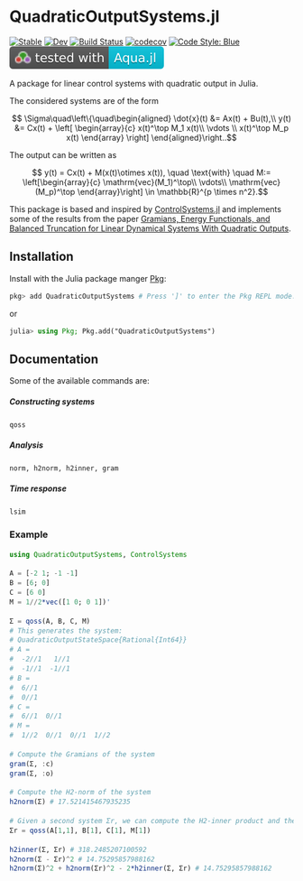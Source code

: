 # QuadraticOutputSystems.jl

[![Stable](https://img.shields.io/badge/docs-stable-blue.svg)](https://Jonas-Nicodemus.github.io/QuadraticOutputSystems.jl/stable/)
[![Dev](https://img.shields.io/badge/docs-dev-blue.svg)](https://Jonas-Nicodemus.github.io/QuadraticOutputSystems.jl/dev/)
[![Build Status](https://github.com/Jonas-Nicodemus/QuadraticOutputSystems.jl/actions/workflows/CI.yml/badge.svg?branch=main)](https://github.com/Jonas-Nicodemus/QuadraticOutputSystems.jl/actions/workflows/CI.yml?query=branch%3Amain)
[![codecov](https://codecov.io/gh/Jonas-Nicodemus/QuadraticOutputSystems.jl/graph/badge.svg?token=qB5KL7XBfY)](https://codecov.io/gh/Jonas-Nicodemus/QuadraticOutputSystems.jl)
[![Code Style: Blue](https://img.shields.io/badge/code%20style-blue-4495d1.svg)](https://github.com/invenia/BlueStyle)
[![Aqua QA](https://raw.githubusercontent.com/JuliaTesting/Aqua.jl/master/badge.svg)](https://github.com/JuliaTesting/Aqua.jl)

A package for linear control systems with quadratic output in Julia.

The considered systems are of the form

```math
    \Sigma\quad\left\{\quad\begin{aligned}
		\dot{x}(t) &= Ax(t) + Bu(t),\\
		y(t) &= Cx(t) + 
        \left[
        \begin{array}{c}
            x(t)^\top M_1 x(t)\\
            \vdots \\ 
            x(t)^\top M_p x(t)
        \end{array}
        \right]
	\end{aligned}\right..
```
The output can be written as
```math
    y(t) = Cx(t) + M(x(t)\otimes x(t)), \quad \text{with} \quad
    M:= 
    \left[\begin{array}{c}
        \mathrm{vec}(M_1)^\top\\
        \vdots\\
        \mathrm{vec}(M_p)^\top
    \end{array}\right]
    \in \mathbb{R}^{p \times n^2}.
```

This package is based and inspired by [ControlSystems.jl](https://github.com/JuliaControl/ControlSystems.jl) and implements some of the results from the paper [Gramians, Energy Functionals, and Balanced Truncation for Linear Dynamical Systems With Quadratic Outputs](https://ieeexplore.ieee.org/abstract/document/9446632).

## Installation

Install with the Julia package manger [Pkg](https://pkgdocs.julialang.org/):
```julia
pkg> add QuadraticOutputSystems # Press ']' to enter the Pkg REPL mode.
```
or
```julia
julia> using Pkg; Pkg.add("QuadraticOutputSystems")
```
## Documentation

Some of the available commands are:
##### Constructing systems
`qoss`
##### Analysis
`norm, h2norm, h2inner, gram`
##### Time response
`lsim`

### Example

```julia
using QuadraticOutputSystems, ControlSystems

A = [-2 1; -1 -1]
B = [6; 0]
C = [6 0]
M = 1//2*vec([1 0; 0 1])'

Σ = qoss(A, B, C, M)
# This generates the system:
# QuadraticOutputStateSpace{Rational{Int64}}
# A = 
#  -2//1   1//1
#  -1//1  -1//1
# B = 
#  6//1
#  0//1
# C = 
#  6//1  0//1
# M = 
#  1//2  0//1  0//1  1//2

# Compute the Gramians of the system
gram(Σ, :c)
gram(Σ, :o)

# Compute the H2-norm of the system
h2norm(Σ) # 17.521415467935235

# Given a second system Σr, we can compute the H2-inner product and the H2-error
Σr = qoss(A[1,1], B[1], C[1], M[1])

h2inner(Σ, Σr) # 318.2485207100592
h2norm(Σ - Σr)^2 # 14.75295857988162
h2norm(Σ)^2 + h2norm(Σr)^2 - 2*h2inner(Σ, Σr) # 14.75295857988162
```
